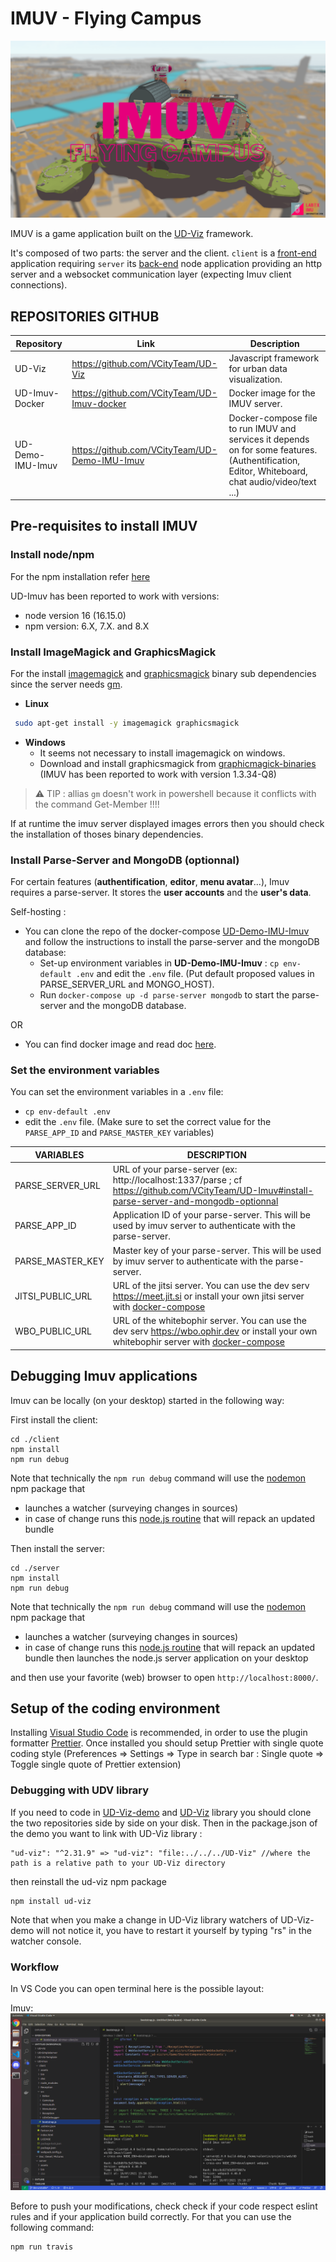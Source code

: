 # IMUV - Flying Campus

![IMUV-Homepage](./Pictures/IMUV_Homepage.png)

IMUV is a game application built on the [UD-Viz](https://github.com/VCityTeam/UD-Viz) framework.

It's composed of two parts: the server and the client.
`client` is a [front-end](https://en.wikipedia.org/wiki/Front_end_and_back_end) application requiring `server`
its [back-end](https://en.wikipedia.org/wiki/Front_end_and_back_end) node application providing an http server and a websocket communication layer (expecting Imuv client connections).

## REPOSITORIES GITHUB

| Repository       | Link                                          | Description                                                                                                                                     |
| ---------------- | --------------------------------------------- | ----------------------------------------------------------------------------------------------------------------------------------------------- |
| UD-Viz           | https://github.com/VCityTeam/UD-Viz           | Javascript framework for urban data visualization.                                                                                              |
| UD-Imuv-Docker   | https://github.com/VCityTeam/UD-Imuv-docker   | Docker image for the IMUV server.                                                                                                               |
| UD-Demo-IMU-Imuv | https://github.com/VCityTeam/UD-Demo-IMU-Imuv | Docker-compose file to run IMUV and services it depends on for some features. (Authentification, Editor, Whiteboard, chat audio/video/text ...) |

## Pre-requisites to install IMUV

### Install node/npm

For the npm installation refer [here](https://github.com/VCityTeam/UD-SV/blob/master/Tools/ToolNpm.md)

UD-Imuv has been reported to work with versions:

- node version 16 (16.15.0)
- npm version: 6.X, 7.X. and 8.X

### Install ImageMagick and GraphicsMagick

For the install [imagemagick](https://imagemagick.org/index.php) and [graphicsmagick](http://www.graphicsmagick.org/) binary sub dependencies since the server needs [gm](https://www.npmjs.com/package/gm?activeTab=readme).

- **Linux**

```bash
 sudo apt-get install -y imagemagick graphicsmagick
```

- **Windows**
  - It seems not necessary to install imagemagick on windows.
  - Download and install graphicsmagick from [graphicmagick-binaries](https://sourceforge.net/projects/graphicsmagick/files/graphicsmagick-binaries/) (IMUV has been reported to work with version 1.3.34-Q8)

> ⚠️ TIP : allias `gm` doesn't work in powershell because it conflicts with the command Get-Member !!!!

If at runtime the imuv server displayed images errors then you should check the installation of thoses binary dependencies.

### Install Parse-Server and MongoDB (optionnal)

For certain features (**authentification**, **editor**, **menu avatar**...), Imuv requires a parse-server. It stores the **user accounts** and the **user's data**.

Self-hosting :

- You can clone the repo of the docker-compose [UD-Demo-IMU-Imuv
  ](https://github.com/VCityTeam/UD-Demo-IMU-Imuv) and follow the instructions to install the parse-server and the mongoDB database:
  - Set-up environment variables in **UD-Demo-IMU-Imuv** : `cp env-default .env` and edit the `.env` file. (Put default proposed values in PARSE_SERVER_URL and MONGO_HOST).
  - Run `docker-compose up -d parse-server mongodb` to start the parse-server and the mongoDB database.

OR

- You can find docker image and read doc [here](https://hub.docker.com/r/parseplatform/parse-server).

### Set the environment variables

You can set the environment variables in a `.env` file:

- `cp env-default .env`
- edit the `.env` file. (Make sure to set the correct value for the `PARSE_APP_ID` and `PARSE_MASTER_KEY` variables)

| VARIABLES        | DESCRIPTION                                                                                                                                                                               |
| ---------------- | ----------------------------------------------------------------------------------------------------------------------------------------------------------------------------------------- |
| PARSE_SERVER_URL | URL of your parse-server (ex: http://localhost:1337/parse ; cf https://github.com/VCityTeam/UD-Imuv#install-parse-server-and-mongodb-optionnal                                            |
| PARSE_APP_ID     | Application ID of your parse-server. This will be used by imuv server to authenticate with the parse-server.                                                                              |
| PARSE_MASTER_KEY | Master key of your parse-server. This will be used by imuv server to authenticate with the parse-server.                                                                                  |
| JITSI_PUBLIC_URL | URL of the jitsi server. You can use the dev serv https://meet.jit.si or install your own jitsi server with [docker-compose](https://github.com/VCityTeam/UD-Demo-IMU-Imuv)               |
| WBO_PUBLIC_URL   | URL of the whitebophir server. You can use the dev serv https://wbo.ophir.dev or install your own whitebophir server with [docker-compose](https://github.com/VCityTeam/UD-Demo-IMU-Imuv) |

## Debugging Imuv applications

Imuv can be locally (on your desktop) started in the following way:

First install the client:

```
cd ./client
npm install
npm run debug
```

Note that technically the `npm run debug` command will use the [nodemon](https://www.npmjs.com/package/nodemon) npm package that

- launches a watcher (surveying changes in sources)
- in case of change runs this [node.js routine](./bin/debug.js) that will repack an updated bundle

Then install the server:

```
cd ./server
npm install
npm run debug
```

Note that technically the `npm run debug` command will use the [nodemon](https://www.npmjs.com/package/nodemon) npm package that

- launches a watcher (surveying changes in sources)
- in case of change runs this [node.js routine](./bin/debug.js) that will repack an updated bundle then launches the node.js server application on your desktop

and then use your favorite (web) browser to open
`http://localhost:8000/`.

## Setup of the coding environment

Installing [Visual Studio Code](https://code.visualstudio.com/) is recommended, in order to use the plugin formatter [Prettier](https://marketplace.visualstudio.com/items?itemName=esbenp.prettier-vscode). Once installed you should setup Prettier with single quote coding style (Preferences => Settings => Type in search bar : Single quote => Toggle single quote of Prettier extension)

### Debugging with UDV library

If you need to code in [UD-Viz-demo](https://github.com/VCityTeam/UD-Viz-demo) and [UD-Viz](https://github.com/VCityTeam/UD-Viz) library you should clone the two repositories side by side on your disk. Then in the package.json of the demo you want to link with UD-Viz library :

```
"ud-viz": "^2.31.9" => "ud-viz": "file:../../../UD-Viz" //where the path is a relative path to your UD-Viz directory
```

then reinstall the ud-viz npm package

```
npm install ud-viz
```

Note that when you make a change in UD-Viz library watchers of UD-Viz-demo will not notice it, you have to restart it yourself by typing "rs" in the watcher console.

### Workflow

In VS Code you can open terminal here is the possible layout:

Imuv:
![layout_demo_full](./docs/Devel/Pictures/imuv_layout.png)

Before to push your modifications, check check if your code respect eslint rules and if your application build correctly. For that you can use the following command:

```
npm run travis
```
